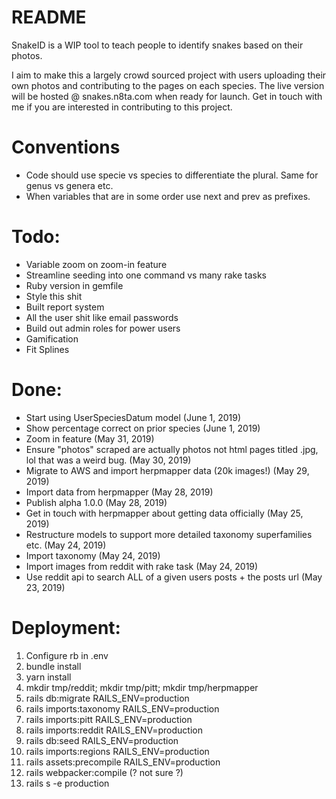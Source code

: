 # README
SnakeID is a WIP tool to teach people to identify snakes based on their photos.

I aim to make this a largely crowd sourced project with users uploading their own photos and 
contributing to the pages on each species. The live version will be hosted @ snakes.n8ta.com
when ready for launch. Get in touch with me if you are interested in contributing to this project.

# Conventions
- Code should use specie vs species to differentiate the plural. Same for genus vs genera etc.
- When variables that are in some order use next and prev as prefixes.

# Todo:
- Variable zoom on zoom-in feature 
- Streamline seeding into one command vs many rake tasks
- Ruby version in gemfile
- Style this shit
- Built report system
- All the user shit like email passwords
- Build out admin roles for power users
- Gamification
- Fit Splines

# Done:
- Start using UserSpeciesDatum model (June 1, 2019)
- Show percentage correct on prior species (June 1, 2019)
- Zoom in feature (May 31, 2019)
- Ensure "photos" scraped are actually photos not html pages titled .jpg, lol that was a weird bug. (May 30, 2019)
- Migrate to AWS and import herpmapper data (20k images!) (May 29, 2019)
- Import data from herpmapper (May 28, 2019)
- Publish alpha 1.0.0 (May 28, 2019)
- Get in touch with herpmapper about getting data officially (May 25, 2019)
- Restructure models to support more detailed taxonomy superfamilies etc. (May 24, 2019)
- Import taxonomy (May 24, 2019)
- Import images from reddit with rake task (May 24, 2019)
- Use reddit api to search ALL of a given users posts + the posts url (May 23, 2019)

# Deployment:
1. Configure rb in .env
2. bundle install
3. yarn install
4. mkdir tmp/reddit; mkdir tmp/pitt; mkdir tmp/herpmapper
5. rails db:migrate RAILS_ENV=production
6. rails imports:taxonomy RAILS_ENV=production
7. rails imports:pitt RAILS_ENV=production
8. rails imports:reddit RAILS_ENV=production
9. rails db:seed RAILS_ENV=production
10. rails imports:regions RAILS_ENV=production  
11. rails assets:precompile RAILS_ENV=production 
12. rails webpacker:compile (? not sure ?)
12. rails s -e production